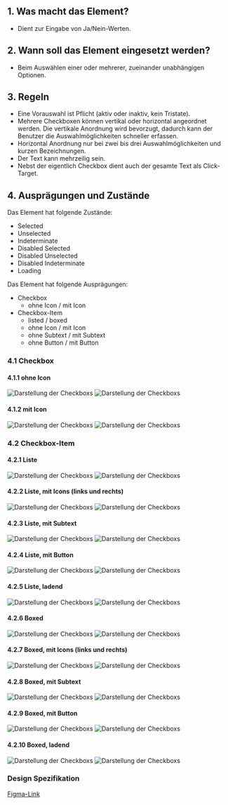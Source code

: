 ## 1. Was macht das Element?
*   Dient zur Eingabe von Ja/Nein-Werten.

## 2. Wann soll das Element eingesetzt werden?
*   Beim Auswählen einer oder mehrerer, zueinander unabhängigen Optionen.

## 3. Regeln
*   Eine Vorauswahl ist Pflicht (aktiv oder inaktiv, kein Tristate).
*   Mehrere Checkboxen können vertikal oder horizontal angeordnet werden. Die vertikale Anordnung wird bevorzugt, dadurch kann der Benutzer die Auswahlmöglichkeiten schneller erfassen.
*   Horizontal Anordnung nur bei zwei bis drei Auswahlmöglichkeiten und kurzen Bezeichnungen.
*   Der Text kann mehrzeilig sein.
*   Nebst der eigentlich Checkbox dient auch der gesamte Text als Click-Target.

## 4. Ausprägungen und Zustände
Das Element hat folgende Zustände:
*   Selected
*   Unselected
*   Indeterminate
*   Disabled Selected
*   Disabled Unselected
*   Disabled Indeterminate
*   Loading

Das Element hat folgende Ausprägungen:
*   Checkbox
    *   ohne Icon / mit Icon
*   Checkbox-Item
    *   listed / boxed
    *   ohne Icon / mit Icon
    *   ohne Subtext / mit Subtext
    *   ohne Button / mit Button

<label class="switch" style="display:none"><input type="checkbox"><span class="slider round"></span></label>

### 4.1 Checkbox
#### 4.1.1 ohne Icon
![Darstellung der Checkboxs](https://raw.githubusercontent.com/sbb-design-systems/design-system-mobile-documentation/doku-update/documentation/checkbox/images/checkbox-default-light.png 'class: image light')
![Darstellung der Checkboxs](https://raw.githubusercontent.com/sbb-design-systems/design-system-mobile-documentation/doku-update/documentation/checkbox/images/checkbox-default-dark.png 'class: image dark hide')

#### 4.1.2 mit Icon
![Darstellung der Checkboxs](https://raw.githubusercontent.com/sbb-design-systems/design-system-mobile-documentation/doku-update/documentation/checkbox/images/checkbox-icon-light.png 'class: image light')
![Darstellung der Checkboxs](https://raw.githubusercontent.com/sbb-design-systems/design-system-mobile-documentation/doku-update/documentation/checkbox/images/checkbox-icon-dark.png 'class: image dark hide')

### 4.2 Checkbox-Item
#### 4.2.1 Liste
![Darstellung der Checkboxs](https://raw.githubusercontent.com/sbb-design-systems/design-system-mobile-documentation/doku-update/documentation/checkbox/images/checkbox-item-list-light.png 'class: image light')
![Darstellung der Checkboxs](https://raw.githubusercontent.com/sbb-design-systems/design-system-mobile-documentation/doku-update/documentation/checkbox/images/checkbox-item-list-dark.png 'class: image dark hide')

#### 4.2.2 Liste, mit Icons (links und rechts)
![Darstellung der Checkboxs](https://raw.githubusercontent.com/sbb-design-systems/design-system-mobile-documentation/doku-update/documentation/checkbox/images/checkbox-item-list-icon-light.png 'class: image light')
![Darstellung der Checkboxs](https://raw.githubusercontent.com/sbb-design-systems/design-system-mobile-documentation/doku-update/documentation/checkbox/images/checkbox-item-list-icon-dark.png 'class: image dark hide')

#### 4.2.3 Liste, mit Subtext
![Darstellung der Checkboxs](https://raw.githubusercontent.com/sbb-design-systems/design-system-mobile-documentation/doku-update/documentation/checkbox/images/checkbox-item-list-subtext-light.png 'class: image light')
![Darstellung der Checkboxs](https://raw.githubusercontent.com/sbb-design-systems/design-system-mobile-documentation/doku-update/documentation/checkbox/images/checkbox-item-list-subtext-dark.png 'class: image dark hide')

#### 4.2.4 Liste, mit Button
![Darstellung der Checkboxs](https://raw.githubusercontent.com/sbb-design-systems/design-system-mobile-documentation/doku-update/documentation/checkbox/images/checkbox-item-list-button-light.png 'class: image light')
![Darstellung der Checkboxs](https://raw.githubusercontent.com/sbb-design-systems/design-system-mobile-documentation/doku-update/documentation/checkbox/images/checkbox-item-list-button-dark.png 'class: image dark hide')

#### 4.2.5 Liste, ladend
![Darstellung der Checkboxs](https://raw.githubusercontent.com/sbb-design-systems/design-system-mobile-documentation/doku-update/documentation/checkbox/images/checkbox-item-list-loading-light.png 'class: image light')
![Darstellung der Checkboxs](https://raw.githubusercontent.com/sbb-design-systems/design-system-mobile-documentation/doku-update/documentation/checkbox/images/checkbox-item-list-loading-dark.png 'class: image dark hide')

#### 4.2.6 Boxed
![Darstellung der Checkboxs](https://raw.githubusercontent.com/sbb-design-systems/design-system-mobile-documentation/doku-update/documentation/checkbox/images/checkbox-item-boxed-light.png 'class: image light')
![Darstellung der Checkboxs](https://raw.githubusercontent.com/sbb-design-systems/design-system-mobile-documentation/doku-update/documentation/checkbox/images/checkbox-item-boxed-dark.png 'class: image dark hide')

#### 4.2.7 Boxed, mit Icons (links und rechts)
![Darstellung der Checkboxs](https://raw.githubusercontent.com/sbb-design-systems/design-system-mobile-documentation/doku-update/documentation/checkbox/images/checkbox-item-boxed-icon-light.png 'class: image light')
![Darstellung der Checkboxs](https://raw.githubusercontent.com/sbb-design-systems/design-system-mobile-documentation/doku-update/documentation/checkbox/images/checkbox-item-boxed-icon-dark.png 'class: image dark hide')

#### 4.2.8 Boxed, mit Subtext
![Darstellung der Checkboxs](https://raw.githubusercontent.com/sbb-design-systems/design-system-mobile-documentation/doku-update/documentation/checkbox/images/checkbox-item-boxed-subtext-light.png 'class: image light')
![Darstellung der Checkboxs](https://raw.githubusercontent.com/sbb-design-systems/design-system-mobile-documentation/doku-update/documentation/checkbox/images/checkbox-item-boxed-subtext-dark.png 'class: image dark hide')

#### 4.2.9 Boxed, mit Button
![Darstellung der Checkboxs](https://raw.githubusercontent.com/sbb-design-systems/design-system-mobile-documentation/doku-update/documentation/checkbox/images/checkbox-item-boxed-button-light.png 'class: image light')
![Darstellung der Checkboxs](https://raw.githubusercontent.com/sbb-design-systems/design-system-mobile-documentation/doku-update/documentation/checkbox/images/checkbox-item-boxed-button-dark.png 'class: image dark hide')

#### 4.2.10 Boxed, ladend
![Darstellung der Checkboxs](https://raw.githubusercontent.com/sbb-design-systems/design-system-mobile-documentation/doku-update/documentation/checkbox/images/checkbox-item-boxed-loading-light.png 'class: image light')
![Darstellung der Checkboxs](https://raw.githubusercontent.com/sbb-design-systems/design-system-mobile-documentation/doku-update/documentation/checkbox/images/checkbox-item-boxed-loading-dark.png 'class: image dark hide')

### Design Spezifikation
[Figma-Link](https://www.figma.com/file/WOtLIam1xwrqcgnAITsEhV/Design-System-Mobile?node-id=33%3A3356)